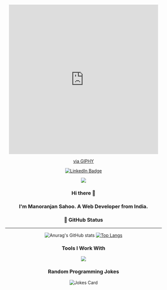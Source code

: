 

<div id="header" align="center">
<iframe src="https://giphy.com/embed/4sZjohRLVUZqD4W4XD" width="480" height="480" style="" frameBorder="0" class="giphy-embed" allowFullScreen></iframe><p><a href="https://giphy.com/stickers/transparent-innocrew-4sZjohRLVUZqD4W4XD">via GIPHY</a></p></div>

<div id="badges" align="center">
  <a href="https://www.linkedin.com/in/manoranjansahoo1221">
    <img src="https://img.shields.io/badge/LinkedIn-blue?style=for-the-badge&logo=linkedin&logoColor=white" alt="LinkedIn Badge"/>
  </a>
  
  
  ![](https://komarev.com/ghpvc/?username=Manoranjanhere&style=for-the-badge&color=ff69b4	)
</div>

<center>
<div style="text-align: center;">
  
  
### Hi there 👋

### I'm Manoranjan Sahoo. A Web Developer from India.

</div>



<!--

Here are some ideas to get you started:

- 🔭 I’m currently working on ...
- 🌱 I’m currently learning ...
- 👯 I’m looking to collaborate on ...
- 🤔 I’m looking for help with ...
- 💬 Ask me about ...
- 📫 How to reach me: ...
- 😄 Pronouns: ...
- ⚡ Fun fact: ...
-->
### 👑 GitHub Status
___
![Anurag's GitHub stats](https://github-readme-stats.vercel.app/api?username=Manoranjanhere&show_icons=true&theme=dark)
[![Top Langs](https://github-readme-stats.vercel.app/api/top-langs/?username=Manoranjanhere&layout=compact&theme=dark&langs_count=8)](https://github.com/anuraghazra/github-readme-stats)

### Tools I Work With
<p align="center">
  <a href="https://skillicons.dev">
    <img src="https://skillicons.dev/icons?i=git,bootstrap,cpp,express,firebase,linux,mongodb,netlify,nodejs,postman,py,vercel,jquery,react,vite,angular,tailwind,ts,nextjs,postgres,mysql" />
  </a>
</p>


### Random Programming Jokes

<!-- Markdown -->

<div style="text-align:center">

  ![Jokes Card](https://readme-jokes.vercel.app/api?hideBorder&theme=react&qColor=%23944bcc&aColor=%23bbdb51)
  
</div>
